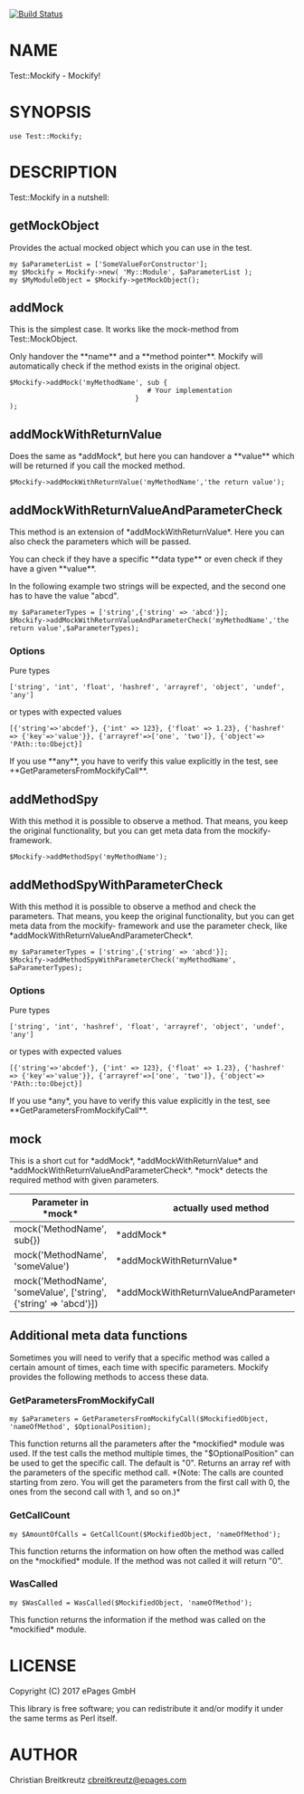 [![Build Status](https://travis-ci.org/ePages-de/Mockify.svg?branch=master)](https://travis-ci.org/ePages-de/Mockify)
# NAME

Test::Mockify - Mockify!

# SYNOPSIS

    use Test::Mockify;

# DESCRIPTION

Test::Mockify in a nutshell:

## getMockObject
Provides the actual mocked object which you can use in the test.

    my $aParameterList = ['SomeValueForConstructor'];
    my $Mockify = Mockify->new( 'My::Module', $aParameterList );
    my $MyModuleObject = $Mockify->getMockObject();

## addMock

This is the simplest case. It works like the mock-method from Test::MockObject.

Only handover the \*\*name\*\* and a \*\*method pointer\*\*. Mockify will automatically check if the method exists in the original object.

    $Mockify->addMock('myMethodName', sub {
                                      # Your implementation
                                   }
    );

## addMockWithReturnValue

Does the same as \*addMock\*, but here you can handover a \*\*value\*\* which will be returned if you call the mocked method.

    $Mockify->addMockWithReturnValue('myMethodName','the return value');

## addMockWithReturnValueAndParameterCheck

This method is an extension of \*addMockWithReturnValue\*. Here you can also check the parameters which will be passed.

You can check if they have a specific \*\*data type\*\* or even check if they have a given \*\*value\*\*.

In the following example two strings will be expected, and the second one has to have the value "abcd".

    my $aParameterTypes = ['string',{'string' => 'abcd'}];
    $Mockify->addMockWithReturnValueAndParameterCheck('myMethodName','the return value',$aParameterTypes);

### Options

Pure types

    ['string', 'int', 'float', 'hashref', 'arrayref', 'object', 'undef', 'any']

or types with expected values

    [{'string'=>'abcdef'}, {'int' => 123}, {'float' => 1.23}, {'hashref' => {'key'=>'value'}}, {'arrayref'=>['one', 'two']}, {'object'=> 'PAth::to:Obejct}]

If you use \*\*any\*\*, you have to verify this value explicitly in the test, see +\*GetParametersFromMockifyCall\*\*.

## addMethodSpy

With this method it is possible to observe a method. That means, you keep the original functionality, but you can get meta data from the mockify- framework.

    $Mockify->addMethodSpy('myMethodName');

## addMethodSpyWithParameterCheck

With this method it is possible to observe a method and check the parameters. That means, you keep the original functionality, but you can get meta data from the mockify- framework and use the parameter check, like \*addMockWithReturnValueAndParameterCheck\*.

    my $aParameterTypes = ['string',{'string' => 'abcd'}];
    $Mockify->addMethodSpyWithParameterCheck('myMethodName', $aParameterTypes);

### Options

Pure types

    ['string', 'int', 'hashref', 'float', 'arrayref', 'object', 'undef', 'any']

or types with expected values

    [{'string'=>'abcdef'}, {'int' => 123}, {'float' => 1.23}, {'hashref' => {'key'=>'value'}}, {'arrayref'=>['one', 'two']}, {'object'=> 'PAth::to:Obejct}]

If you use \*any\*, you have to verify this value explicitly in the test, see \*\*GetParametersFromMockifyCall\*\*.

## mock

This is a short cut for \*addMock\*, \*addMockWithReturnValue\* and \*addMockWithReturnValueAndParameterCheck\*. \*mock\* detects the required method with given parameters.

| Parameter in \*mock\*  | actually used method |
| ------------- | ------------- |
| mock('MethodName', sub{})  | \*addMock\*  |
| mock('MethodName', 'someValue')  | \*addMockWithReturnValue\*  |
| mock('MethodName', 'someValue', \['string',{'string' => 'abcd'}\])  | \*addMockWithReturnValueAndParameterCheck\*  |

## Additional meta data functions

Sometimes you will need to verify that a specific method was called a certain amount of times, each time with specific parameters.
Mockify provides the following methods to access these data.

### GetParametersFromMockifyCall

    my $aParameters = GetParametersFromMockifyCall($MockifiedObject, 'nameOfMethod', $OptionalPosition);

This function returns all the parameters after the \*mockified\* module was used. If the test calls the method multiple times, the "$OptionalPosition" can be used to get the specific call. The default is "0".
Returns an array ref with the parameters of the specific method call.
\*(Note: The calls are counted starting from zero. You will get the parameters from the first call with 0, the ones from the second call with 1, and so on.)\*

### GetCallCount

    my $AmountOfCalls = GetCallCount($MockifiedObject, 'nameOfMethod');

This function returns the information on how often the method was called on the \*mockified\* module. If the method was not called it will return "0".

### WasCalled

    my $WasCalled = WasCalled($MockifiedObject, 'nameOfMethod');

This function returns the information if the method was called on the \*mockified\* module.

# LICENSE

Copyright (C) 2017 ePages GmbH

This library is free software; you can redistribute it and/or modify
it under the same terms as Perl itself.

# AUTHOR

Christian Breitkreutz <cbreitkreutz@epages.com>
